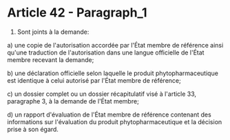 # Article 42 - Paragraph_1

1. Sont joints à la demande:

a) une copie de l'autorisation accordée par l'État membre de référence ainsi qu'une traduction de l'autorisation dans une langue officielle de l'État membre recevant la demande;

b) une déclaration officielle selon laquelle le produit phytopharmaceutique est identique à celui autorisé par l'État membre de référence;

c) un dossier complet ou un dossier récapitulatif visé à l'article 33, paragraphe 3, à la demande de l'État membre;

d) un rapport d'évaluation de l'État membre de référence contenant des informations sur l'évaluation du produit phytopharmaceutique et la décision prise à son égard.